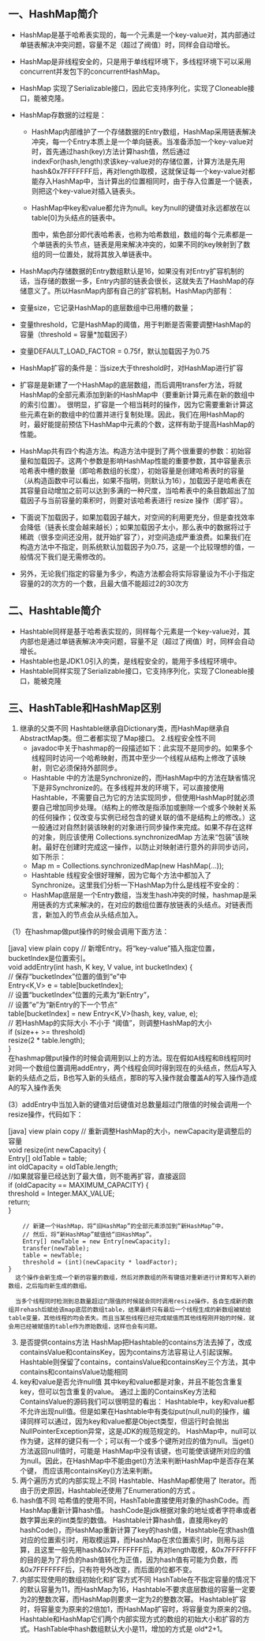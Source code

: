 ## 一、HashMap简介
* HashMap是基于哈希表实现的，每一个元素是一个key-value对，其内部通过单链表解决冲突问题，容量不足（超过了阀值）时，同样会自动增长。
* HashMap是非线程安全的，只是用于单线程环境下，多线程环境下可以采用concurrent并发包下的concurrentHashMap。
* HashMap 实现了Serializable接口，因此它支持序列化，实现了Cloneable接口，能被克隆。
* HashMap存数据的过程是：
  *  HashMap内部维护了一个存储数据的Entry数组，HashMap采用链表解决冲突，每一个Entry本质上是一个单向链表。当准备添加一个key-value对时，首先通过hash(key)方法计算hash值，然后通过indexFor(hash,length)求该key-value对的存储位置，计算方法是先用hash&0x7FFFFFFF后，再对length取模，这就保证每一个key-value对都能存入HashMap中，当计算出的位置相同时，由于存入位置是一个链表，则把这个key-value对插入链表头。
  * HashMap中key和value都允许为null。key为null的键值对永远都放在以table[0]为头结点的链表中。



      图中，紫色部分即代表哈希表，也称为哈希数组，数组的每个元素都是一个单链表的头节点，链表是用来解决冲突的，如果不同的key映射到了数组的同一位置处，就将其放入单链表中。

 * HashMap内存储数据的Entry数组默认是16，如果没有对Entry扩容机制的话，当存储的数据一多，Entry内部的链表会很长，这就失去了HashMap的存储意义了。所以HasnMap内部有自己的扩容机制。HashMap内部有：
 * 变量size，它记录HashMap的底层数组中已用槽的数量；
 * 变量threshold，它是HashMap的阈值，用于判断是否需要调整HashMap的容量（threshold = 容量*加载因子）    
 * 变量DEFAULT_LOAD_FACTOR = 0.75f，默认加载因子为0.75
 * HashMap扩容的条件是：当size大于threshold时，对HashMap进行扩容  
 * 扩容是是新建了一个HashMap的底层数组，而后调用transfer方法，将就HashMap的全部元素添加到新的HashMap中（要重新计算元素在新的数组中的索引位置）。 很明显，扩容是一个相当耗时的操作，因为它需要重新计算这些元素在新的数组中的位置并进行复制处理。因此，我们在用HashMap的时，最好能提前预估下HashMap中元素的个数，这样有助于提高HashMap的性能。
 * HashMap共有四个构造方法。构造方法中提到了两个很重要的参数：初始容量和加载因子。这两个参数是影响HashMap性能的重要参数，其中容量表示哈希表中槽的数量（即哈希数组的长度），初始容量是创建哈希表时的容量（从构造函数中可以看出，如果不指明，则默认为16），加载因子是哈希表在其容量自动增加之前可以达到多满的一种尺度，当哈希表中的条目数超出了加载因子与当前容量的乘积时，则要对该哈希表进行 resize 操作（即扩容）。
 * 下面说下加载因子，如果加载因子越大，对空间的利用更充分，但是查找效率会降低（链表长度会越来越长）；如果加载因子太小，那么表中的数据将过于稀疏（很多空间还没用，就开始扩容了），对空间造成严重浪费。如果我们在构造方法中不指定，则系统默认加载因子为0.75，这是一个比较理想的值，一般情况下我们是无需修改的。
 * 另外，无论我们指定的容量为多少，构造方法都会将实际容量设为不小于指定容量的2的次方的一个数，且最大值不能超过2的30次方


## 二、Hashtable简介
 * Hashtable同样是基于哈希表实现的，同样每个元素是一个key-value对，其内部也是通过单链表解决冲突问题，容量不足（超过了阀值）时，同样会自动增长。
 * Hashtable也是JDK1.0引入的类，是线程安全的，能用于多线程环境中。
 * Hashtable同样实现了Serializable接口，它支持序列化，实现了Cloneable接口，能被克隆

## 三、HashTable和HashMap区别
1. 继承的父类不同
      Hashtable继承自Dictionary类，而HashMap继承自AbstractMap类。但二者都实现了Map接口。
2.线程安全性不同
      * javadoc中关于hashmap的一段描述如下：此实现不是同步的。如果多个线程同时访问一个哈希映射，而其中至少一个线程从结构上修改了该映射，则它必须保持外部同步。
      * Hashtable 中的方法是Synchronize的，而HashMap中的方法在缺省情况下是非Synchronize的。在多线程并发的环境下，可以直接使用Hashtable，不需要自己为它的方法实现同步，但使用HashMap时就必须要自己增加同步处理。（结构上的修改是指添加或删除一个或多个映射关系的任何操作；仅改变与实例已经包含的键关联的值不是结构上的修改。）这一般通过对自然封装该映射的对象进行同步操作来完成。如果不存在这样的对象，则应该使用 Collections.synchronizedMap 方法来“包装”该映射。最好在创建时完成这一操作，以防止对映射进行意外的非同步访问，如下所示：
      * Map m = Collections.synchronizedMap(new HashMap(...));
      * Hashtable 线程安全很好理解，因为它每个方法中都加入了Synchronize。这里我们分析一下HashMap为什么是线程不安全的：
      * HashMap底层是一个Entry数组，当发生hash冲突的时候，hashmap是采用链表的方式来解决的，在对应的数组位置存放链表的头结点。对链表而言，新加入的节点会从头结点加入。


（1）在hashmap做put操作的时候会调用下面方法：

[java] view plain copy
// 新增Entry。将“key-value”插入指定位置，bucketIndex是位置索引。      
    void addEntry(int hash, K key, V value, int bucketIndex) {      
        // 保存“bucketIndex”位置的值到“e”中      
        Entry<K,V> e = table[bucketIndex];      
        // 设置“bucketIndex”位置的元素为“新Entry”，      
        // 设置“e”为“新Entry的下一个节点”      
        table[bucketIndex] = new Entry<K,V>(hash, key, value, e);      
        // 若HashMap的实际大小 不小于 “阈值”，则调整HashMap的大小      
        if (size++ >= threshold)      
            resize(2 * table.length);      
    }  
      在hashmap做put操作的时候会调用到以上的方法。现在假如A线程和B线程同时对同一个数组位置调用addEntry，两个线程会同时得到现在的头结点，然后A写入新的头结点之后，B也写入新的头结点，那B的写入操作就会覆盖A的写入操作造成A的写入操作丢失


(3）addEntry中当加入新的键值对后键值对总数量超过门限值的时候会调用一个resize操作，代码如下：

[java] view plain copy
// 重新调整HashMap的大小，newCapacity是调整后的容量      
    void resize(int newCapacity) {      
        Entry[] oldTable = table;      
        int oldCapacity = oldTable.length;     
        //如果就容量已经达到了最大值，则不能再扩容，直接返回    
        if (oldCapacity == MAXIMUM_CAPACITY) {      
            threshold = Integer.MAX_VALUE;      
            return;      
        }      
     
        // 新建一个HashMap，将“旧HashMap”的全部元素添加到“新HashMap”中，      
        // 然后，将“新HashMap”赋值给“旧HashMap”。      
        Entry[] newTable = new Entry[newCapacity];      
        transfer(newTable);      
        table = newTable;      
        threshold = (int)(newCapacity * loadFactor);      
    }  
      这个操作会新生成一个新的容量的数组，然后对原数组的所有键值对重新进行计算和写入新的数组，之后指向新生成的数组。

      当多个线程同时检测到总数量超过门限值的时候就会同时调用resize操作，各自生成新的数组并rehash后赋给该map底层的数组table，结果最终只有最后一个线程生成的新数组被赋给table变量，其他线程的均会丢失。而且当某些线程已经完成赋值而其他线程刚开始的时候，就会用已经被赋值的table作为原始数组，这样也会有问题。

3. 是否提供contains方法
      HashMap把Hashtable的contains方法去掉了，改成containsValue和containsKey，因为contains方法容易让人引起误解。
      Hashtable则保留了contains，containsValue和containsKey三个方法，其中contains和containsValue功能相同
4. key和value是否允许null值
      其中key和value都是对象，并且不能包含重复key，但可以包含重复的value。
      通过上面的ContainsKey方法和ContainsValue的源码我们可以很明显的看出：
      Hashtable中，key和value都不允许出现null值。但是如果在Hashtable中有类似put(null,null)的操作，编译同样可以通过，因为key和value都是Object类型，但运行时会抛出NullPointerException异常，这是JDK的规范规定的。
      HashMap中，null可以作为键，这样的键只有一个；可以有一个或多个键所对应的值为null。当get()方法返回null值时，可能是 HashMap中没有该键，也可能使该键所对应的值为null。因此，在HashMap中不能由get()方法来判断HashMap中是否存在某个键， 而应该用containsKey()方法来判断。
5. 两个遍历方式的内部实现上不同
      Hashtable、HashMap都使用了 Iterator。而由于历史原因，Hashtable还使用了Enumeration的方式 。
6. hash值不同
      哈希值的使用不同，HashTable直接使用对象的hashCode。而HashMap重新计算hash值。
      hashCode是jdk根据对象的地址或者字符串或者数字算出来的int类型的数值。
      Hashtable计算hash值，直接用key的hashCode()，而HashMap重新计算了key的hash值，Hashtable在求hash值对应的位置索引时，用取模运算，而HashMap在求位置索引时，则用与运算，且这里一般先用hash&0x7FFFFFFF后，再对length取模，&0x7FFFFFFF的目的是为了将负的hash值转化为正值，因为hash值有可能为负数，而&0x7FFFFFFF后，只有符号外改变，而后面的位都不变。
7. 内部实现使用的数组初始化和扩容方式不同
      HashTable在不指定容量的情况下的默认容量为11，而HashMap为16，Hashtable不要求底层数组的容量一定要为2的整数次幂，而HashMap则要求一定为2的整数次幂。
      Hashtable扩容时，将容量变为原来的2倍加1，而HashMap扩容时，将容量变为原来的2倍。
      Hashtable和HashMap它们两个内部实现方式的数组的初始大小和扩容的方式。HashTable中hash数组默认大小是11，增加的方式是 old*2+1。

